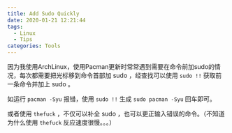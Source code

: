 ```yaml
---
title: Add Sudo Quickly
date: 2020-01-21 12:21:44
tags:
  - Linux
  - Tips
categories: Tools
---
```


因为我使用ArchLinux，使用Pacman更新时常常遇到需要在命令前加sudo的情况，每次都需要把光标移到命令首部加 sudo ，经查找可以使用 `sudo !!` 获取前一条命令并加上 sudo 。

如运行 `pacman -Syu` 报错，使用 `sudo !!` 生成 `sudo pacman -Syu` 回车即可。

或者使用 `thefuck` ，不仅可以补全 sudo ，也可以更正输入错误的命令。（不知道为什么使用 `thefuck` 反应速度很慢。。。）
